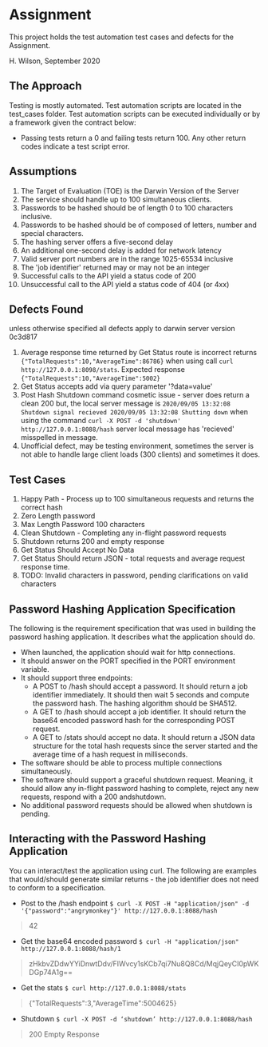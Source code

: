 # Assignment
This project holds the test automation test cases and defects for the Assignment.

H. Wilson, September 2020 

## The Approach 
Testing is mostly automated.
Test automation scripts are located in the test_cases folder.
Test automation scripts can be executed individually or by a framework given the contract below:
- Passing tests return a 0 and failing tests return 100. Any other return codes indicate a test script error.

## Assumptions 
1. The Target of Evaluation (TOE) is the Darwin Version of the Server
1. The service should handle up to 100 simultaneous clients.
2. Passwords to be hashed should be of length 0 to 100 characters inclusive.
3. Passwords to be hashed should be of composed of letters, number and special characters.
4. The hashing server offers a five-second delay 
5. An additional one-second delay is added for network latency
6. Valid server port numbers are in the range 1025-65534 inclusive 
7. The 'job identifier' returned may or may not be an integer 
8. Successful calls to the API yield a status code of 200
9. Unsuccessful call to the API yield a status code of 404 (or 4xx)
    
## Defects Found 
unless otherwise specified all defects apply to darwin server version 0c3d817
1. Average response time returned by Get Status route is incorrect returns `{"TotalRequests":10,"AverageTime":86786}` when using call `curl http://127.0.0.1:8098/stats`. Expected response `{"TotalRequests":10,"AverageTime":5002}`
2. Get Status accepts add via query parameter '?data=value'  
3. Post Hash Shutdown command cosmetic issue - server does return a clean 200 but, the local server message is 
`2020/09/05 13:32:08 Shutdown signal recieved
2020/09/05 13:32:08 Shutting down` when using the command `curl -X POST -d 'shutdown' http://127.0.0.1:8088/hash`
server local message has  'recieved'  misspelled in message.
4. Unofficial defect, may be testing environment, sometimes the server is not able to handle large client loads (300 clients) and sometimes it does. 

## Test Cases 
1. Happy Path - Process up to 100 simultaneous requests and returns the correct hash 
2. Zero Length password
3. Max Length Password 100 characters
4. Clean Shutdown - Completing any in-flight password requests
5. Shutdown returns 200 and empty response 
6. Get Status Should Accept No Data 
7. Get Status Should return JSON - total requests and average request response time. 
8. TODO: Invalid characters in password, pending clarifications on valid characters  
 
 

## Password Hashing Application Specification
The following is the requirement specification that was used in building the password hashing
application.  It describes what the application 	should  do.

* When launched, the application should wait for http connections.
* It should answer on the PORT specified in the PORT environment variable.
* It should support three endpoints:
   * A POST to /hash should accept a password. It should return a job identifier immediately. It should then wait 5 seconds and compute the password hash. The hashing algorithm should be SHA512.
   * A GET to /hash should accept a job identifier. It should return the base64 encoded password hash for the corresponding POST request.
   * A GET to /stats  should accept no data.  It should return a JSON data structure for the total hash requests since the server started and the average time of a hash request in milliseconds.
* The software should be able to process multiple connections simultaneously.
* The software should support a graceful shutdown request. Meaning, it should allow any in-flight password hashing to complete, reject any new requests, respond with a 200 andshutdown.
* No additional password requests should be allowed when shutdown is pending.

## Interacting with the Password Hashing Application

You can interact/test the application using curl.  The following are examples that would/should
generate similar returns - the job identifier does not need to conform to a specification.

* Post to the /hash endpoint
`$ curl -X POST -H "application/json" -d '{"password":"angrymonkey"}' http://127.0.0.1:8088/hash`
> 42

* Get the base64 encoded password
`$ curl -H "application/json" http://127.0.0.1:8088/hash/1`
> zHkbvZDdwYYiDnwtDdv/FIWvcy1sKCb7qi7Nu8Q8Cd/MqjQeyCI0pWKDGp74A1g==

* Get the stats
`$ curl http://127.0.0.1:8088/stats`
> {"TotalRequests":3,"AverageTime":5004625}

* Shutdown
`$ curl -X POST -d ‘shutdown’ http://127.0.0.1:8088/hash`
> 200 Empty Response
